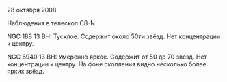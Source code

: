 28 октября 2008

Наблюдения в телескоп C8-N.

NGC 188
13 BH: Тусклое. Содержит около 50ти звёзд. Нет концентрации к центру.

NGC 6940
13 BH: Умеренно яркое. Содержит от 50 до 70 звёзд. Нет концентрации к центру. На фоне скопления видно несколько более ярких звёзд.